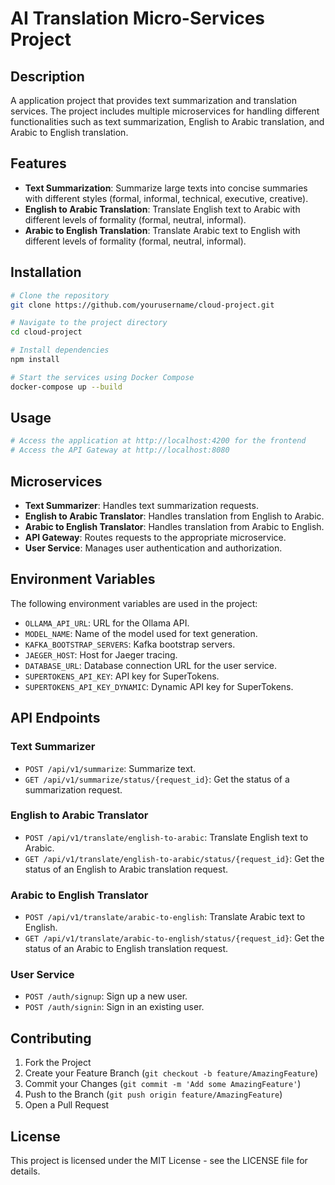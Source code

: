 # AI Translation Micro-Services Project

## Description
A application project that provides text summarization and translation services. The project includes multiple microservices for handling different functionalities such as text summarization, English to Arabic translation, and Arabic to English translation.

## Features
- **Text Summarization**: Summarize large texts into concise summaries with different styles (formal, informal, technical, executive, creative).
- **English to Arabic Translation**: Translate English text to Arabic with different levels of formality (formal, neutral, informal).
- **Arabic to English Translation**: Translate Arabic text to English with different levels of formality (formal, neutral, informal).

## Installation
```bash
# Clone the repository
git clone https://github.com/yourusername/cloud-project.git

# Navigate to the project directory
cd cloud-project

# Install dependencies
npm install

# Start the services using Docker Compose
docker-compose up --build
```

## Usage
```bash
# Access the application at http://localhost:4200 for the frontend
# Access the API Gateway at http://localhost:8080
```

## Microservices
- **Text Summarizer**: Handles text summarization requests.
- **English to Arabic Translator**: Handles translation from English to Arabic.
- **Arabic to English Translator**: Handles translation from Arabic to English.
- **API Gateway**: Routes requests to the appropriate microservice.
- **User Service**: Manages user authentication and authorization.

## Environment Variables
The following environment variables are used in the project:

- `OLLAMA_API_URL`: URL for the Ollama API.
- `MODEL_NAME`: Name of the model used for text generation.
- `KAFKA_BOOTSTRAP_SERVERS`: Kafka bootstrap servers.
- `JAEGER_HOST`: Host for Jaeger tracing.
- `DATABASE_URL`: Database connection URL for the user service.
- `SUPERTOKENS_API_KEY`: API key for SuperTokens.
- `SUPERTOKENS_API_KEY_DYNAMIC`: Dynamic API key for SuperTokens.

## API Endpoints
### Text Summarizer
- `POST /api/v1/summarize`: Summarize text.
- `GET /api/v1/summarize/status/{request_id}`: Get the status of a summarization request.

### English to Arabic Translator
- `POST /api/v1/translate/english-to-arabic`: Translate English text to Arabic.
- `GET /api/v1/translate/english-to-arabic/status/{request_id}`: Get the status of an English to Arabic translation request.

### Arabic to English Translator
- `POST /api/v1/translate/arabic-to-english`: Translate Arabic text to English.
- `GET /api/v1/translate/arabic-to-english/status/{request_id}`: Get the status of an Arabic to English translation request.

### User Service
- `POST /auth/signup`: Sign up a new user.
- `POST /auth/signin`: Sign in an existing user.

## Contributing
1. Fork the Project
2. Create your Feature Branch (`git checkout -b feature/AmazingFeature`)
3. Commit your Changes (`git commit -m 'Add some AmazingFeature'`)
4. Push to the Branch (`git push origin feature/AmazingFeature`)
5. Open a Pull Request

## License
This project is licensed under the MIT License - see the LICENSE file for details.
